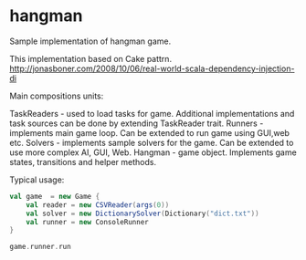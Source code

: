 hangman
=======
Sample implementation of hangman game.

This implementation based on Cake pattrn.
http://jonasboner.com/2008/10/06/real-world-scala-dependency-injection-di

Main compositions units:

TaskReaders - used to load tasks for game. Additional implementations and task sources can be done by extending TaskReader trait.
Runners - implements main game loop. Can be extended to run game using GUI,web etc.
Solvers - implements sample solvers  for the game. Can be extended to use more complex AI, GUI, Web.
Hangman - game object. Implements game states, transitions and helper methods.

Typical usage:

```scala
val game  = new Game {
    val reader = new CSVReader(args(0))
    val solver = new DictionarySolver(Dictionary("dict.txt"))
    val runner = new ConsoleRunner
}

game.runner.run
```
